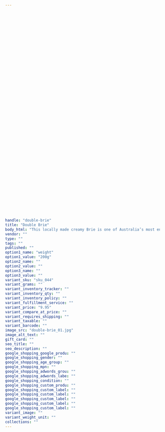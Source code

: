 ```yaml
---
   
   
   
   
   
   
   
   
   
   
   
   
   
   
   
   
   
   
   
   
   
   
   
   
   
   
   
   
   
   
   
   
   
   
   
   
   
   
   
   
   
   
   
   
   
   
handle: "double-brie"
title: "Double Brie"
body_html: "This locally made creamy Brie is one of Australia’s most enjoyed cheese styles, available in both large wheels and smaller rounds. It’s named after the most northern tip of King Island, home of the famous Cape Wickham lighthouse since 1861."
vendor: ""
type: ""
tags: ""
published: ""
option1_name: "weight"
option1_value: "200g"
option2_name: ""
option2_value: ""
option3_name: ""
option3_value: ""
variant_sku: "sku_044"
variant_grams: ""
variant_inventory_tracker: ""
variant_inventory_qty: ""
variant_inventory_policy: ""
variant_fulfillment_service: ""
variant_price: "9.95"
variant_compare_at_price: ""
variant_requires_shipping: ""
variant_taxable: ""
variant_barcode: ""
image_src: "double-brie_01.jpg"
image_alt_text: ""
gift_card: ""
seo_title: ""
seo_description: ""
google_shopping_google_produ: ""
google_shopping_gender: ""
google_shopping_age_group: ""
google_shopping_mpn: ""
google_shopping_adwords_grou: ""
google_shopping_adwords_labe: ""
google_shopping_condition: ""
google_shopping_custom_produ: ""
google_shopping_custom_label: ""
google_shopping_custom_label: ""
google_shopping_custom_label: ""
google_shopping_custom_label: ""
google_shopping_custom_label: ""
variant_image: ""
variant_weight_unit: ""
collections: ""
---
```


   
   
   


